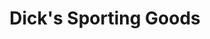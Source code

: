 ---
title: "Dick's Sporting Goods"
url: /el-paso/dicks-sporting-goods-sunland-park-drive/
shop: sports
---